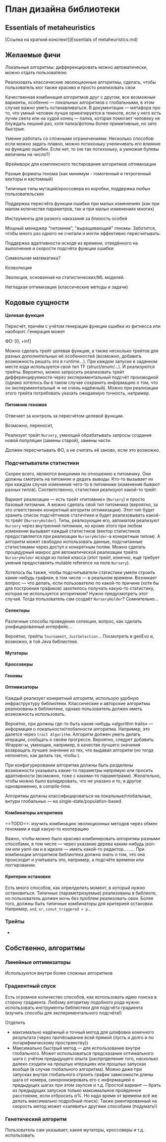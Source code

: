 # План дизайна библиотеки

## Essentials of metaheuristics

[Ссылка на краткий конспект](Essentials of metaheuristics.md)

## Желаемые фичи

Локальные алгоритмы: дифференцировать можно автоматически, можно отдать пользователю

Реализовать классические эволюционные алгоритмы, сделать, чтобы пользователь мог также красиво и просто реализовать свои

Качественная комбинация алгоритмов друг с другом, все возможные варианты, особенно — локальных алгоритмов с глобальными, в этом случае важно уметь останавливаться. В документации — метафора про то, что умный человек лучше ориентируется в темноте, если у него есть  лучик света или на худой конец — палка, которая помогает человеку не блуждать лишний раз, хотя палка/фотоны более примитивные, но зато быстрые.

Умение работать со сложными ограничениями. Несколько способов: если можно задать плавно, можно потихоньку учеличивать его влияние на функцию ошибки. Если нет, то (не так потихоньку, а умножая булевы величины на число?)

Фреймворк для к*о*мплексного тестирования алгоритмов оптимизации

Разные форматы генома (как минимум - гомогенный и гетрогенный векторы и кастомный)

Типичные типы мутаций/кроссовера из коробки, поддержка любых пользовательских

Поддержка пересчёта функции ошибки при малых изменениях (как при малом количестве параметров, так и при малых изменениях многих)

Инструменты для разного наказания за близость особей

Мощный менеджер "питомник", "выращивающий" геномы. Заботится, чтобы много раз одного не считали и могли эффективно пересчитывать. 

Поддержка адаптивности исходя из времени, отведённого на выполнение и скорости подсчёта функции ошибки

Символьная математика?

Коэволюция

Эволюция, основанная на статистических/ML моделей. 

Негладкая оптимизация (классические методы и задачи)

## Кодовые сущности

#### Целевая функция

Пересчёт, причём с учётом генерации функции ошибки из фитнесса или наоборот. Генерация может

ФО: [0, +inf] 

Можно сделать трейт целевая функция, а также несколько трейтов для разных дополнительных её особенностей (возможно, добавить возможность решать это в runtime…).
При каждом запуске в заданном месте кода используется свой тип TF (struct/enum/…). И реализуются трейты. 
Вероятно, можно запросить реализовать трейт дифференцируемости через экспериментальный подсчёт производной (однако хотелось бы в таком случае сохранить информацию о том, что он экспериментальный $\Rightarrow$ не очень надёжный). Можно при реализации этого трейта потребовать указать ожидаемую точность, например.

#### Питомник геномов

Отвечает за контроль за пересчётом целевой функции.

Возможно, переносит, 

Реализует трейт ```Nursery```, умеющий обрабатывать запросы создания новой популяции (замены старой), замены части.

Должен пересчитывать ФО, а не считать её заново, если это возможно.

### Подсчитыватели статистики

Скорее всего, являются внешними по отношению к питомнику. Они должны смотреть на питомник и дедать выводы. Кто-то вызывает их при каждом случае изменения чего-то в питомнике (изменения бывают разных типов). Соответственно, статистики реализуют какой-то трейт.

Вариант реализации — есть трейт «питомник» (```Nursery```) и просто базовый питомник. 
А можно сделать свой тип питомника (вероятно, за это ответственен конкретный алгоритм оптимизации). 
Этот тип будет хранить список подсчётчиков статичтики и будет реализовывать какой-то трейт  (```NurseryHolder```). Типы, реализующие его, автоматом реализуют ```Nursery``` через внутренний питомник, но кроме этого при любом изменении вызывает каждый статистиков (вектор статистиков предоставляется при реализации ```NurseryHolder```-а конкретным типом).
А алгоритм может свободно использовать данные, подсчитанные статистиками через доступ к конкретным полям. 
Можно сделать процедурный макрос для автоматической реализации трейта ```NurseryHolder``` исходя из полей класса (этот трейт, конечно, ещё требует умения предоставлять mutable reference на поле ```Nursery```).

Хотелось бы также, чтобы подсчитыватели статистики умели строить какие-нибудь графики, в том числе — в реальном времени. 
Возникает вопрос — что делать, если пользователю по какой-то причине (хотя бы для построения графиков) захотелось получать какую-то статистику, которая не используется алгоритмом? Нужно предусмотреть этот случай. Тогда пользователь сам создаёт  `NurseryHolder`? Сомнительно…

#### Селекторы

Различные способы проведения селекции, вопрос, как сделать унифицированный интерфейс…

Вероятно, трейты `Tournament`, `JustSelection`… Посмотреть в genEvo и, возможно, в той Java библиотеке.

#### Мутаторы

#### Кроссоверы

#### Геномы

#### Оптимизаторы

Каждый реализует конкретный алгоритм, использую удобную инфраструктуру библиотеки. Классические и авторские алгоритмы реализованы в библиотеке, однако пользователь должен иметь возможность использовать.

Вероятно, при должны где-то быть какие-нибудь «algorithm traits» — информация о локальности/глобалности алгоритма. Например, это далется через `trait Algorithm`. Алгоритм должен уметь делать итерации, сообщать о своём прогрессе. Вероятно, следует добавить Wrapper-ы, умеющие, например, в качестве лучшего значения возвращать лучшее значение из тех, что выдавал алгоритм (но тогда непонятно, как делать так, чтобы ).

При конфигурировании алгоритма должны быть разделены возможности указывать какие-то параметры напрямую или просить адаптивности (возможно, тоже  с какими-то параметрами). Желательно, чтобы можно было валидировать, что не указано и то, и другое одновременно, в compile-time.

Алгоритмы должны классифицироваться на локальные/глобальные, внтури глобальных — на single-state/population-based



#### Комбинаторы  алгоритмов

==TODO==: изучить комбинацию эволюционных методов через обмен геномами и ещё какую-то кооперацию

Важно, чтобы можно было красиво комбинировать алгоритмы разными способами, в том числе — через указание дерева каким-нибудь json-ом или yaml-ом и в идеале — иметь какой-то редактор……… 
При комбинации алгоритмов библиотека должна знать о том, что она происходит и учитывать это, например, а подсчёте времени или логгировании.

#### Критерии остановки

Есть много способов, как опрелделить момент, в который нужно остановиться. Типичные (параметризуемые) реализованы в библиоте, но пользователь должен мочь без проблем реализовать свои. Более того, должны быть типичные комбинаторы для критерией остановки. Например, `and`, `or`, `conut_triggered > p`…

### Трейты

- 



## Собственно, алгоритмы

### Линейные оптимизаторы

Используются внутри более сложных алгоритмов

### Градиентный спуск

Есть огромное количество способов, как использовать идею поиска в сторону градиента.
Любому алгоритму подобного рода нужно использовать инструменты библиотеки для подсчёта градиента (изучить способы для экспериментального подсчёта!)

Отделить

- максимально надёжный и точный метод для шлифовки конечного результата (через прочёсывание всей прямой (пусть и долго и по логарифмическому пространству))
- Максимально быстрый метод — для использование внутри глобального. Может использоваться предсказание оптимального шага с учётом предыдущего опыта (распрпделение того, насколько далеко сходили на прошлых итерациях или прошлых запусках вообще (в случае глобального алгоритма). Можно даже при запусках внутри глобального строить график зависомости длины шага от номера, синхронизировать его с информацией о предыдущих шагах при этом заупске и т.д. Простой вариант — брать из предыдущих запусков только максимальное пройденное расстояние, если отбросить $\alpha \%$. Но надо время от времени всё же делать максимально подробный поиск). Также риентированный на скорость метод может «халявить» другими способами (подумать!)

### Генетический алгоритм

Пользователь сам указывает, какие мутаторы, кроссоверы и т.д. использовать